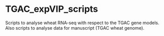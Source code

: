 # TGAC_expVIP_scripts
Scripts to analyse wheat RNA-seq with respect to the TGAC gene models. 
Also scripts to analyse data for manuscript (TGAC wheat genome). 
